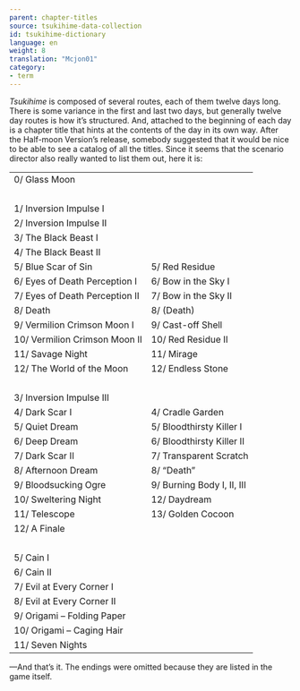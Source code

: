 ```yaml
---
parent: chapter-titles
source: tsukihime-data-collection
id: tsukihime-dictionary
language: en
weight: 8
translation: "Mcjon01"
category:
- term
---
```


*Tsukihime* is composed of several routes, each of them twelve days long. There is some variance in the first and last two days, but generally twelve day routes is how it’s structured.
And, attached to the beginning of each day is a chapter title that hints at the contents of the day in its own way.
After the Half-moon Version’s release, somebody suggested that it would be nice to be able to see a catalog of all the titles. Since it seems that the scenario director also really wanted to list them out, here it is:

<table>
  <tr><td>0/ Glass Moon</td><td></td></tr>
  <tr><td>&nbsp;</td><td>&nbsp;</td></tr>
  <tr><td>1/ Inversion Impulse I</td><td></td></tr>
  <tr><td>2/ Inversion Impulse II</td><td></td></tr>
  <tr><td>3/ The Black Beast I</td><td></td></tr>
  <tr><td>4/ The Black Beast II</td><td></td></tr>
  <tr><td>5/ Blue Scar of Sin</td><td>5/ Red Residue</td></tr>
  <tr><td>6/ Eyes of Death Perception I</td><td>6/ Bow in the Sky I</td></tr>
  <tr><td>7/ Eyes of Death Perception II</td><td>7/ Bow in the Sky II</td></tr>
  <tr><td>8/ Death</td><td>8/ (Death)</td></tr>
  <tr><td>9/ Vermilion Crimson Moon I</td><td>9/ Cast-off Shell</td></tr>
  <tr><td>10/ Vermilion Crimson Moon II</td><td>10/ Red Residue II</td></tr>
  <tr><td>11/ Savage Night</td><td>11/ Mirage</td></tr>
  <tr><td>12/ The World of the Moon</td><td>12/ Endless Stone</td></tr>
  <tr><td>&nbsp;</td><td>&nbsp;</td></tr>
  <tr><td>3/ Inversion Impulse III</td><td></td></tr>
  <tr><td>4/ Dark Scar I</td><td>4/ Cradle Garden</td></tr>
  <tr><td>5/ Quiet Dream</td><td>5/ Bloodthirsty Killer I</td></tr>
  <tr><td>6/ Deep Dream</td><td>6/ Bloodthirsty Killer II</td></tr>
  <tr><td>7/ Dark Scar II</td><td>7/ Transparent Scratch</td></tr>
  <tr><td>8/ Afternoon Dream</td><td>8/ “Death”</td></tr>
  <tr><td>9/ Bloodsucking Ogre</td><td>9/ Burning Body I, II, III</td></tr>
  <tr><td>10/ Sweltering Night</td><td>12/ Daydream</td></tr>
  <tr><td>11/ Telescope</td><td>13/ Golden Cocoon</td></tr>
  <tr><td>12/ A Finale</td><td></td></tr>
  <tr><td>&nbsp;</td><td>&nbsp;</td></tr>
  <tr><td>5/ Cain I</td><td></td></tr>
  <tr><td>6/ Cain II</td><td></td></tr>
  <tr><td>7/ Evil at Every Corner I</td><td></td></tr>
  <tr><td>8/ Evil at Every Corner II</td><td></td></tr>
  <tr><td>9/ Origami – Folding Paper</td><td></td></tr>
  <tr><td>10/ Origami – Caging Hair</td><td></td></tr>
  <tr><td>11/ Seven Nights</td><td></td></tr>
</table>

—And that’s it.
The endings were omitted because they are listed in the game itself.
